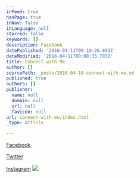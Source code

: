 ```yaml
---
inFeed: true
hasPage: true
inNav: false
inLanguage: null
starred: false
keywords: []
description: Facebook
datePublished: '2016-04-11T00:10:26.803Z'
dateModified: '2016-04-11T00:08:35.703Z'
title: Connect with Me
author: []
sourcePath: _posts/2016-04-10-connect-with-me.md
published: true
authors: []
publisher:
  name: null
  domain: null
  url: null
  favicon: null
url: connect-with-me/index.html
_type: Article

---
```

[Facebook][0]

[Twitter][1]

[Instagram][2]
![](https://s3-us-west-2.amazonaws.com/the-grid-img/p/b1f72a0d470342a5dc321824cf34ba5cda1d6382.jpg)

[0]: https://facebook.com/drewkoehler.drewko
[1]: https://twitter.com/drewko
[2]: null